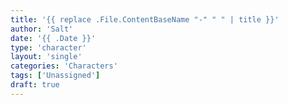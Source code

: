 ```yaml
---
title: '{{ replace .File.ContentBaseName "-" " " | title }}'
author: 'Salt'
date: '{{ .Date }}'
type: 'character'
layout: 'single'
categories: 'Characters'
tags: ['Unassigned']
draft: true
---
```

